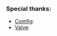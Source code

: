 ### Special thanks:
- [Comfig](https://comfig.app/):
- [Valve](https://developer.valvesoftware.com/wiki/List_of_Team_Fortress_2_console_commands_and_variables):
